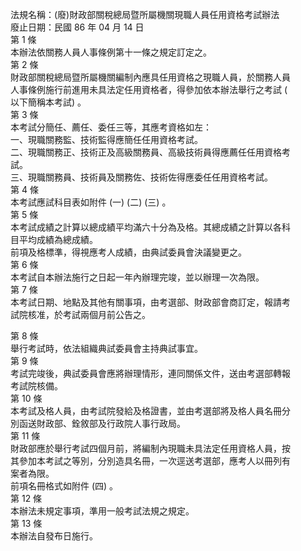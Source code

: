 法規名稱：(廢)財政部關稅總局暨所屬機關現職人員任用資格考試辦法  
廢止日期：民國 86 年 04 月 14 日  
第 1 條  
本辦法依關務人員人事條例第十一條之規定訂定之。  
第 2 條  
財政部關稅總局暨所屬機關編制內應具任用資格之現職人員，於關務人員  
人事條例施行前進用未具法定任用資格者，得參加依本辦法舉行之考試 (  
以下簡稱本考試) 。  
第 3 條  
本考試分簡任、薦任、委任三等，其應考資格如左：  
一、現職關務監、技術監得應簡任任用資格考試。  
二、現職關務正、技術正及高級關務員、高級技術員得應薦任任用資格考  
試。  
三、現職關務員、技術員及關務佐、技術佐得應委任任用資格考試。  
第 4 條  
本考試應試科目表如附件 (一) (二) (三) 。  
第 5 條  
本考試成績之計算以總成績平均滿六十分為及格。其總成績之計算以各科  
目平均成績為總成績。  
前項及格標準，得視應考人成績，由典試委員會決議變更之。  
第 6 條  
本考試自本辦法施行之日起一年內辦理完竣，並以辦理一次為限。  
第 7 條  
本考試日期、地點及其他有關事項，由考選部、財政部會商訂定，報請考  
試院核准，於考試兩個月前公告之。  


第 8 條  
舉行考試時，依法組織典試委員會主持典試事宜。  
第 9 條  
考試完竣後，典試委員會應將辦理情形，連同關係文件，送由考選部轉報  
考試院核備。  
第 10 條  
本考試及格人員，由考試院發給及格證書，並由考選部將及格人員名冊分  
別函送財政部、銓敘部及行政院人事行政局。  
第 11 條  
財政部應於舉行考試四個月前，將編制內現職未具法定任用資格人員，按  
其參加本考試之等別，分別造具名冊，一次逕送考選部，應考人以冊列有  
案者為限。  
前項名冊格式如附件 (四) 。  
第 12 條  
本辦法未規定事項，準用一般考試法規之規定。  
第 13 條  
本辦法自發布日施行。  


